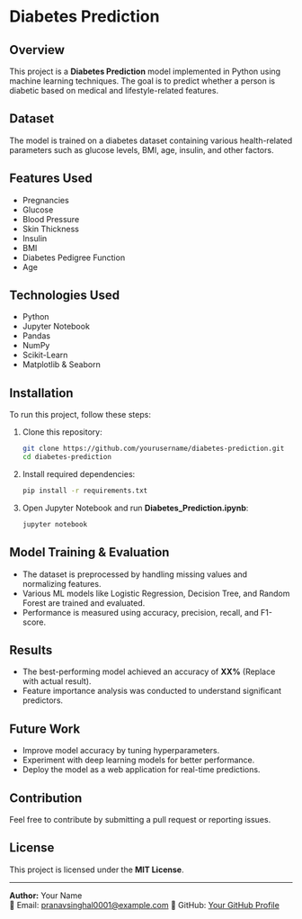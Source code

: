 # Diabetes Prediction

## Overview
This project is a **Diabetes Prediction** model implemented in Python using machine learning techniques. The goal is to predict whether a person is diabetic based on medical and lifestyle-related features.

## Dataset
The model is trained on a diabetes dataset containing various health-related parameters such as glucose levels, BMI, age, insulin, and other factors.

## Features Used
- Pregnancies
- Glucose
- Blood Pressure
- Skin Thickness
- Insulin
- BMI
- Diabetes Pedigree Function
- Age

## Technologies Used
- Python
- Jupyter Notebook
- Pandas
- NumPy
- Scikit-Learn
- Matplotlib & Seaborn

## Installation
To run this project, follow these steps:

1. Clone this repository:
   ```bash
   git clone https://github.com/yourusername/diabetes-prediction.git
   cd diabetes-prediction
   ```

2. Install required dependencies:
   ```bash
   pip install -r requirements.txt
   ```

3. Open Jupyter Notebook and run **Diabetes_Prediction.ipynb**:
   ```bash
   jupyter notebook
   ```

## Model Training & Evaluation
- The dataset is preprocessed by handling missing values and normalizing features.
- Various ML models like Logistic Regression, Decision Tree, and Random Forest are trained and evaluated.
- Performance is measured using accuracy, precision, recall, and F1-score.

## Results
- The best-performing model achieved an accuracy of **XX%** (Replace with actual result).
- Feature importance analysis was conducted to understand significant predictors.

## Future Work
- Improve model accuracy by tuning hyperparameters.
- Experiment with deep learning models for better performance.
- Deploy the model as a web application for real-time predictions.

## Contribution
Feel free to contribute by submitting a pull request or reporting issues.

## License
This project is licensed under the **MIT License**.

---

**Author:** Your Name  
📧 Email: pranavsinghal0001@example.com 
🔗 GitHub: [Your GitHub Profile](https://github.com/pranavsinghal0001)

